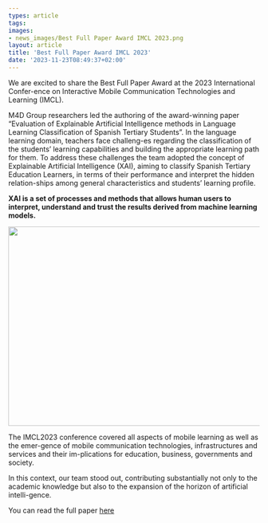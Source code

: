 ```yaml
---
types: article
tags:
images: 
- news_images/Best Full Paper Award IMCL 2023.png
layout: article
title: 'Best Full Paper Award IMCL 2023'
date: '2023-11-23T08:49:37+02:00'
---
```


<p style="text:center">
We are excited to share the Best Full Paper Award at the 2023 International Confer-ence on Interactive Mobile Communication Technologies and Learning (IMCL).
</p>
<p style="text:center"> 
M4D Group researchers led the authoring of the award-winning paper “Evaluation of Explainable Artificial Intelligence methods in Language Learning Classification of Spanish Tertiary Students”. In the language learning domain, teachers face challeng-es regarding the classification of the students’ learning capabilities and building the appropriate learning path for them. To address these challenges the team adopted the concept of Explainable Artificial Intelligence (XAI), aiming to classify Spanish Tertiary Education Learners, in terms of their performance and interpret the hidden relation-ships among general characteristics and students’ learning profile.
</p>

<p style="text:center"><strong>XAI is a set of processes and methods that allows human users to interpret, understand and trust the results derived from machine learning models.</strong></p>

<img src="/files/news_images/PREDICTOM_Consortium.jpg" alt="" width="642" height="400" /> 

<p style="text:center">The IMCL2023 conference covered all aspects of mobile learning as well as the emer-gence of mobile communication technologies, infrastructures and services and their im-plications for education, business, governments and society. 
</p>
<p style="text:center">
In this context, our team stood out, contributing substantially not only to the academic knowledge but also to the expansion of the horizon of artificial intelli-gence.
</p>
<p>You can read the full paper <a href="https://zenodo.org/records/8433405" target="_blank">here</a></p>